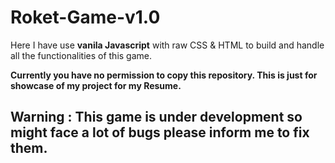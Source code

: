 # Roket-Game-v1.0
<p>Here I have use <b>vanila Javascript</b> with raw CSS & HTML to build and handle all the functionalities of this game.</p>
<strong>Currently you have no permission to copy this repository. This is just for showcase of my project for my Resume.</strong>
<h2>Warning : This game is under development so might face a lot of bugs please inform me to fix them.</h2>
